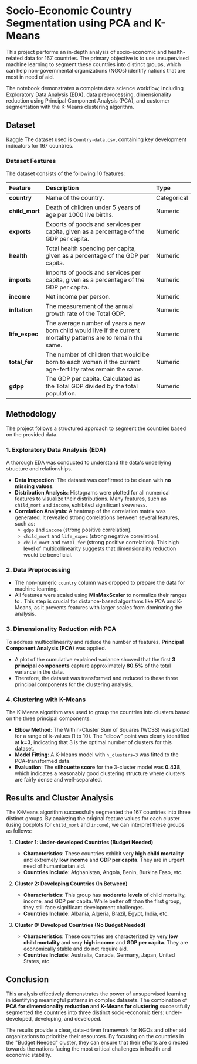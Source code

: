 # Socio-Economic Country Segmentation using PCA and K-Means

This project performs an in-depth analysis of socio-economic and health-related data for 167 countries. The primary objective is to use unsupervised machine learning to segment these countries into distinct groups, which can help non-governmental organizations (NGOs) identify nations that are most in need of aid.

The notebook demonstrates a complete data science workflow, including Exploratory Data Analysis (EDA), data preprocessing, dimensionality reduction using Principal Component Analysis (PCA), and customer segmentation with the K-Means clustering algorithm.

## Dataset
[Kaggle](https://www.kaggle.com/code/emirhanhasrc/country-data-eda-pca-kmeans-ipynb?scriptVersionId=253218375)
The dataset used is `Country-data.csv`, containing key development indicators for 167 countries.

### Dataset Features

The dataset consists of the following 10 features:

| Feature | Description | Type |
| :--- | :--- | :--- |
| **country** | Name of the country. | Categorical |
| **child_mort** | Death of children under 5 years of age per 1000 live births. | Numeric |
| **exports** | Exports of goods and services per capita, given as a percentage of the GDP per capita. | Numeric |
| **health** | Total health spending per capita, given as a percentage of the GDP per capita. | Numeric |
| **imports** | Imports of goods and services per capita, given as a percentage of the GDP per capita. | Numeric |
| **income** | Net income per person. | Numeric |
| **inflation** | The measurement of the annual growth rate of the Total GDP. | Numeric |
| **life_expec** | The average number of years a new born child would live if the current mortality patterns are to remain the same. | Numeric |
| **total_fer** | The number of children that would be born to each woman if the current age-fertility rates remain the same. | Numeric |
| **gdpp** | The GDP per capita. Calculated as the Total GDP divided by the total population. | Numeric |

## Methodology

The project follows a structured approach to segment the countries based on the provided data.

### 1. Exploratory Data Analysis (EDA)

A thorough EDA was conducted to understand the data's underlying structure and relationships.

-   **Data Inspection**: The dataset was confirmed to be clean with **no missing values**.
-   **Distribution Analysis**: Histograms were plotted for all numerical features to visualize their distributions. Many features, such as `child_mort` and `income`, exhibited significant skewness.
-   **Correlation Analysis**: A heatmap of the correlation matrix was generated. It revealed strong correlations between several features, such as:
    -   `gdpp` and `income` (strong positive correlation).
    -   `child_mort` and `life_expec` (strong negative correlation).
    -   `child_mort` and `total_fer` (strong positive correlation).
    This high level of multicollinearity suggests that dimensionality reduction would be beneficial.

### 2. Data Preprocessing

-   The non-numeric `country` column was dropped to prepare the data for machine learning.
-   All features were scaled using **MinMaxScaler** to normalize their ranges to \. This step is crucial for distance-based algorithms like PCA and K-Means, as it prevents features with larger scales from dominating the analysis.

### 3. Dimensionality Reduction with PCA

To address multicollinearity and reduce the number of features, **Principal Component Analysis (PCA)** was applied.

-   A plot of the cumulative explained variance showed that the first **3 principal components** capture approximately **80.5%** of the total variance in the data.
-   Therefore, the dataset was transformed and reduced to these three principal components for the clustering analysis.

### 4. Clustering with K-Means

The K-Means algorithm was used to group the countries into clusters based on the three principal components.

-   **Elbow Method**: The Within-Cluster Sum of Squares (WCSS) was plotted for a range of k-values (1 to 10). The "elbow" point was clearly identified at **k=3**, indicating that 3 is the optimal number of clusters for this dataset.
-   **Model Fitting**: A K-Means model with `n_clusters=3` was fitted to the PCA-transformed data.
-   **Evaluation**: The **silhouette score** for the 3-cluster model was **0.438**, which indicates a reasonably good clustering structure where clusters are fairly dense and well-separated.

## Results and Cluster Analysis

The K-Means algorithm successfully segmented the 167 countries into three distinct groups. By analyzing the original feature values for each cluster (using boxplots for `child_mort` and `income`), we can interpret these groups as follows:

1.  **Cluster 1: Under-developed Countries (Budget Needed)**
    -   **Characteristics**: These countries exhibit very **high child mortality** and extremely **low income** and **GDP per capita**. They are in urgent need of humanitarian aid.
    -   **Countries Include**: Afghanistan, Angola, Benin, Burkina Faso, etc.

2.  **Cluster 2: Developing Countries (In Between)**
    -   **Characteristics**: This group has **moderate levels** of child mortality, income, and GDP per capita. While better off than the first group, they still face significant development challenges.
    -   **Countries Include**: Albania, Algeria, Brazil, Egypt, India, etc.

3.  **Cluster 0: Developed Countries (No Budget Needed)**
    -   **Characteristics**: These countries are characterized by very **low child mortality** and very **high income** and **GDP per capita**. They are economically stable and do not require aid.
    -   **Countries Include**: Australia, Canada, Germany, Japan, United States, etc.

## Conclusion

This analysis effectively demonstrates the power of unsupervised learning in identifying meaningful patterns in complex datasets. The combination of **PCA for dimensionality reduction** and **K-Means for clustering** successfully segmented the countries into three distinct socio-economic tiers: under-developed, developing, and developed.

The results provide a clear, data-driven framework for NGOs and other aid organizations to prioritize their resources. By focusing on the countries in the "Budget Needed" cluster, they can ensure that their efforts are directed towards the nations facing the most critical challenges in health and economic stability.

